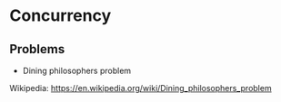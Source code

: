 # Concurrency


## Problems

* Dining philosophers problem

Wikipedia: https://en.wikipedia.org/wiki/Dining_philosophers_problem



